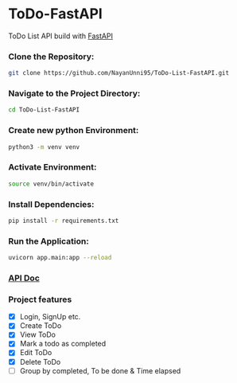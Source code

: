 # ToDo-FastAPI

ToDo List API build with [FastAPI](https://fastapi.tiangolo.com/)

### Clone the Repository:

```bash
git clone https://github.com/NayanUnni95/ToDo-List-FastAPI.git
```

### Navigate to the Project Directory:

```bash
cd ToDo-List-FastAPI
```

### Create new python Environment:

```bash
python3 -m venv venv
```

### Activate Environment:

```bash
source venv/bin/activate
```

### Install Dependencies:

```bash
pip install -r requirements.txt
```

### Run the Application:

```bash
uvicorn app.main:app --reload
```

### [API Doc](http://localhost:8000/docs)

### Project features

- [x] Login, SignUp etc.
- [x] Create ToDo
- [x] View ToDo
- [x] Mark a todo as completed
- [x] Edit ToDo
- [x] Delete ToDo
- [ ] Group by completed, To be done & Time elapsed
